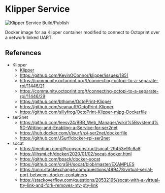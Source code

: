 # Klipper Service

![Klipper Service Build/Publish](https://github.com/geoff-coppertop/serviceklipper/workflows/Klipper%20Service%20Build/Publish/badge.svg)

Docker image for aa Klipper container modified to connect to Octoprint over a network linked UART.

## References

 - Klipper
    - [Klipper](https://www.klipper3d.org)
    - <https://github.com/KevinOConnor/klipper/issues/1851>
    - <https://community.octoprint.org/t/connecting-octopi-to-a-separate-rpi/11446/21>
    - <https://community.octoprint.org/t/connecting-octopi-to-a-separate-rpi/11446/29>
    - <https://github.com/bthome/OctoPrint-Klipper>
    - <https://github.com/seanauff/OctoPrint-Klipper>
    - <https://github.com/sillyfrog/OctoPrint-Klipper-mjpg-Dockerfile>
 - ser2net
    - <https://github.com/leesy24/BBB_Web_Manager/wiki/%5Bsystemd%5D-Writing-and-Enabling-a-Service-for-ser2net>
    - <https://hub.docker.com/r/jsurf/rpi-ser2net/dockerfile>
    - <https://github.com/JSurf/docker-rpi-ser2net>
 - socat
    - <https://medium.com/@copyconstruct/socat-29453e9fc8a6>
    - <https://lihsmi.ch/docker/2020/01/02/socat-docker.html>
    - <https://github.com/bpack/docker-socat>
    - <https://github.com/craSH/socat/blob/master/EXAMPLES>
    - <https://unix.stackexchange.com/questions/489478/virtual-serial-port-between-docker-containers>
    - <https://stackoverflow.com/questions/20532195/socat-with-a-virtual-tty-link-and-fork-removes-my-pty-link>

